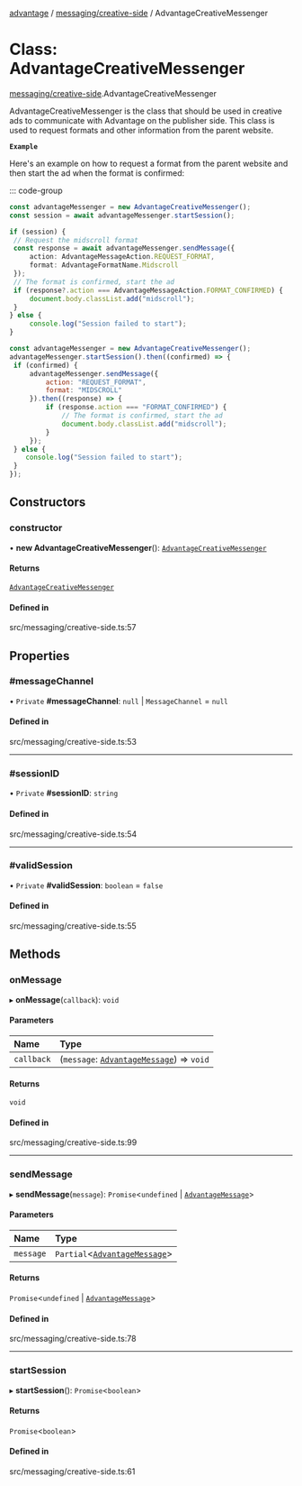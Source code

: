 [advantage](../index.md) / [messaging/creative-side](../modules/messaging_creative_side.md) / AdvantageCreativeMessenger

# Class: AdvantageCreativeMessenger

[messaging/creative-side](../modules/messaging_creative_side.md).AdvantageCreativeMessenger

AdvantageCreativeMessenger is the class that should be used in creative ads to communicate with Advantage on the publisher side. This class is used to request formats and other information from the parent website.

**`Example`**

Here's an example on how to request a format from the parent website and then start the ad when the format is confirmed:

::: code-group
```typescript
const advantageMessenger = new AdvantageCreativeMessenger();
const session = await advantageMessenger.startSession();

if (session) {
 // Request the midscroll format
 const response = await advantageMessenger.sendMessage({
     action: AdvantageMessageAction.REQUEST_FORMAT,
     format: AdvantageFormatName.Midscroll
 });
 // The format is confirmed, start the ad
 if (response?.action === AdvantageMessageAction.FORMAT_CONFIRMED) {
     document.body.classList.add("midscroll");
 }
} else {
     console.log("Session failed to start");
}
```
```javascript
const advantageMessenger = new AdvantageCreativeMessenger();
advantageMessenger.startSession().then((confirmed) => {
 if (confirmed) {
     advantageMessenger.sendMessage({
         action: "REQUEST_FORMAT",
         format: "MIDSCROLL"
     }).then((response) => {
         if (response.action === "FORMAT_CONFIRMED") {
             // The format is confirmed, start the ad
             document.body.classList.add("midscroll");
         }
     });
 } else {
    console.log("Session failed to start");
 }
});
```

## Constructors

### constructor

• **new AdvantageCreativeMessenger**(): [`AdvantageCreativeMessenger`](messaging_creative_side.AdvantageCreativeMessenger.md)

#### Returns

[`AdvantageCreativeMessenger`](messaging_creative_side.AdvantageCreativeMessenger.md)

#### Defined in

src/messaging/creative-side.ts:57

## Properties

### #messageChannel

• `Private` **#messageChannel**: ``null`` \| `MessageChannel` = `null`

#### Defined in

src/messaging/creative-side.ts:53

___

### #sessionID

• `Private` **#sessionID**: `string`

#### Defined in

src/messaging/creative-side.ts:54

___

### #validSession

• `Private` **#validSession**: `boolean` = `false`

#### Defined in

src/messaging/creative-side.ts:55

## Methods

### onMessage

▸ **onMessage**(`callback`): `void`

#### Parameters

| Name | Type |
| :------ | :------ |
| `callback` | (`message`: [`AdvantageMessage`](../interfaces/types.AdvantageMessage.md)) => `void` |

#### Returns

`void`

#### Defined in

src/messaging/creative-side.ts:99

___

### sendMessage

▸ **sendMessage**(`message`): `Promise`\<`undefined` \| [`AdvantageMessage`](../interfaces/types.AdvantageMessage.md)\>

#### Parameters

| Name | Type |
| :------ | :------ |
| `message` | `Partial`\<[`AdvantageMessage`](../interfaces/types.AdvantageMessage.md)\> |

#### Returns

`Promise`\<`undefined` \| [`AdvantageMessage`](../interfaces/types.AdvantageMessage.md)\>

#### Defined in

src/messaging/creative-side.ts:78

___

### startSession

▸ **startSession**(): `Promise`\<`boolean`\>

#### Returns

`Promise`\<`boolean`\>

#### Defined in

src/messaging/creative-side.ts:61
